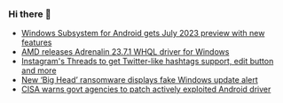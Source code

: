 ### Hi there 👋

<!--START_SECTION:feed-->
* [Windows Subsystem for Android gets July 2023 preview with new features](https://www.bleepingcomputer.com/news/microsoft/windows-subsystem-for-android-gets-july-2023-preview-with-new-features/)
* [AMD releases Adrenalin 23.7.1 WHQL driver for Windows](https://www.bleepingcomputer.com/news/technology/amd-releases-adrenalin-2371-whql-driver-for-windows/)
* [Instagram's Threads to get Twitter-like hashtags support, edit button and more](https://www.bleepingcomputer.com/news/software/instagrams-threads-to-get-twitter-like-hashtags-support-edit-button-and-more/)
* [New ‘Big Head’ ransomware displays fake Windows update alert](https://www.bleepingcomputer.com/news/security/new-big-head-ransomware-displays-fake-windows-update-alert/)
* [CISA warns govt agencies to patch actively exploited Android driver](https://www.bleepingcomputer.com/news/security/cisa-warns-govt-agencies-to-patch-actively-exploited-android-driver/)
<!--END_SECTION:feed-->

<!--
**frankenk/frankenk** is a ✨ _special_ ✨ repository because its `README.md` (this file) appears on your GitHub profile.

Here are some ideas to get you started:

- 🔭 I’m currently working on ...
- 🌱 I’m currently learning ...
- 👯 I’m looking to collaborate on ...
- 🤔 I’m looking for help with ...
- 💬 Ask me about ...
- 📫 How to reach me: ...
- 😄 Pronouns: ...
- ⚡ Fun fact: ...
-->



